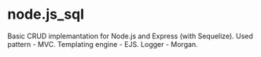 # node.js_sql
Basic CRUD implemantation for Node.js and Express (with Sequelize).
Used pattern - MVC. 
Templating engine - EJS. 
Logger - Morgan.
